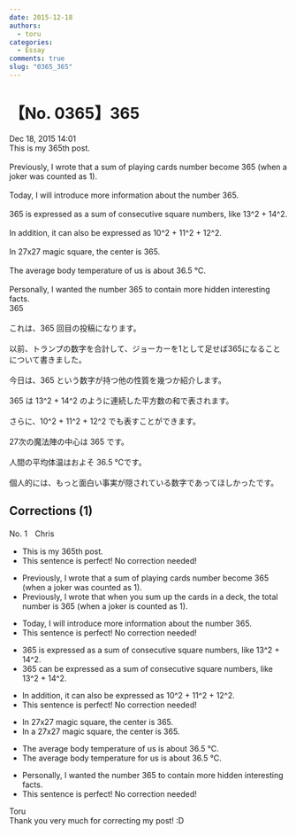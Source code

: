 ```yaml
---
date: 2015-12-18
authors:
  - toru
categories:
  - Essay
comments: true
slug: "0365_365"
---
```


# 【No. 0365】365
<div class="date">Dec 18, 2015 14:01</div>
<div id="post"><div id="body_show_ori">
This is my 365th post.<br/><br/>Previously, I wrote that a sum of playing cards number become 365 (when a joker was counted as 1).<br/><br/>Today, I will introduce more information about the number 365.<br/><br/>365 is expressed as a sum of consecutive square numbers, like 13^2 + 14^2.<br/><br/>In addition, it can also be expressed as 10^2 + 11^2 + 12^2.<br/><br/>In 27x27 magic square, the center is 365.<br/><br/>The average body temperature of us is about 36.5 ℃.<br/><br/>Personally, I wanted the number 365 to contain more hidden interesting facts.
</div></div>

<!-- more -->

<div id="post_ja"><div id="body_show_mo">
365<br/><br/>これは、365 回目の投稿になります。<br/><br/>以前、トランプの数字を合計して、ジョーカーを1として足せば365になることについて書きました。<br/><br/>今日は、365 という数字が持つ他の性質を幾つか紹介します。<br/><br/>365 は 13^2 + 14^2 のように連続した平方数の和で表されます。<br/><br/>さらに、10^2 + 11^2 + 12^2 でも表すことができます。<br/><br/>27次の魔法陣の中心は 365 です。<br/><br/>人間の平均体温はおよそ 36.5 ℃です。<br/><br/>個人的には、もっと面白い事実が隠されている数字であってほしかったです。
</div></div>

## Corrections (1)
<div id="block"><div class="first_name"> No. 1　<span class="just_name">Chris</span></div><div id="block2">
<ul class="correction_field">
<li class="incorrect">This is my 365th post.</li>
<li class="corrected perfect">This sentence is perfect! No correction needed!</li>
</ul>
<ul class="correction_field">
<li class="incorrect">Previously, I wrote that a sum of playing cards number become 365 (when a joker was counted as 1).</li>
<li class="corrected correct">
Previously, I wrote that <span class="f_blue">when you sum up the cards in a deck, the total</span> number <span class="f_blue">is</span> 365 (when a joker <span class="f_blue">is </span>counted as 1).
</li>
</ul>
<ul class="correction_field">
<li class="incorrect">Today, I will introduce more information about the number 365.</li>
<li class="corrected perfect">This sentence is perfect! No correction needed!</li>
</ul>
<ul class="correction_field">
<li class="incorrect">365 is expressed as a sum of consecutive square numbers, like 13^2 + 14^2.</li>
<li class="corrected correct">
365 <span class="f_blue">can be</span> expressed as a sum of consecutive square numbers, like 13^2 + 14^2.
</li>
</ul>
<ul class="correction_field">
<li class="incorrect">In addition, it can also be expressed as 10^2 + 11^2 + 12^2.</li>
<li class="corrected perfect">This sentence is perfect! No correction needed!</li>
</ul>
<ul class="correction_field">
<li class="incorrect">In 27x27 magic square, the center is 365.</li>
<li class="corrected correct">
In <span class="f_blue">a </span>27x27 magic square, the center is 365.
</li>
</ul>
<ul class="correction_field">
<li class="incorrect">The average body temperature of us is about 36.5 ℃.</li>
<li class="corrected correct">
The average body temperature <span class="f_blue">for </span>us is about 36.5 ℃.
</li>
</ul>
<ul class="correction_field">
<li class="incorrect">Personally, I wanted the number 365 to contain more hidden interesting facts.</li>
<li class="corrected perfect">This sentence is perfect! No correction needed!</li>
</ul>
</div><div class="name"><span class="just_name">Toru</span><br>
Thank you very much for correcting my post! :D
</div>
</div>

